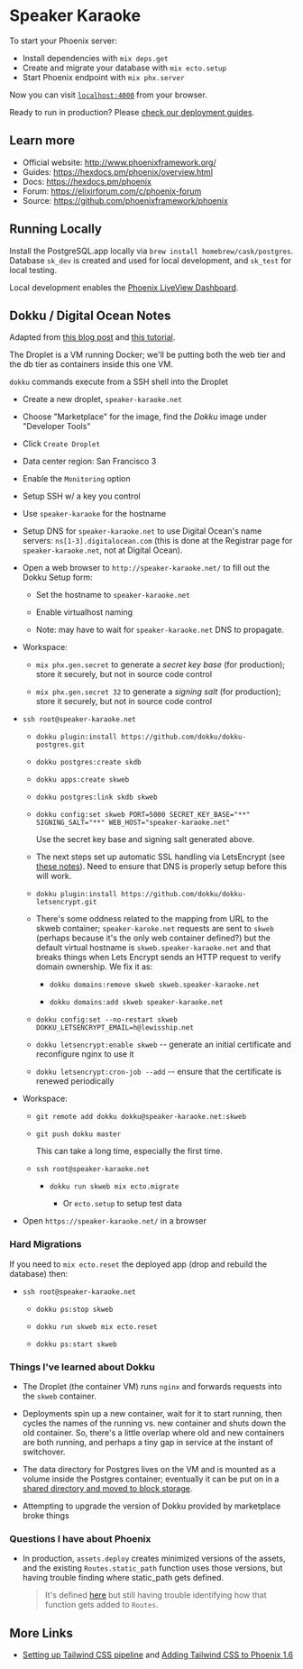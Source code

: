 # Speaker Karaoke

To start your Phoenix server:

  * Install dependencies with `mix deps.get`
  * Create and migrate your database with `mix ecto.setup`
  * Start Phoenix endpoint with `mix phx.server`

Now you can visit [`localhost:4000`](http://localhost:4000) from your browser.

Ready to run in production? Please [check our deployment guides](https://hexdocs.pm/phoenix/deployment.html).

## Learn more

  * Official website: http://www.phoenixframework.org/
  * Guides: https://hexdocs.pm/phoenix/overview.html
  * Docs: https://hexdocs.pm/phoenix
  * Forum: https://elixirforum.com/c/phoenix-forum
  * Source: https://github.com/phoenixframework/phoenix

## Running Locally

Install the PostgreSQL.app locally via `brew install homebrew/cask/postgres`.  Database `sk_dev` is created and used for local development, and `sk_test` for local testing.

Local development enables the [Phoenix LiveView Dashboard](http://localhost:4000/dashboard).
 
## Dokku / Digital Ocean Notes

Adapted from [this blog post](https://medium.com/@jonlunsford/elixir-up-and-running-with-dokku-on-digital-ocean-ce332d64224c) and
[this tutorial](https://phoenixbasics.github.io/index.html).

The Droplet is a VM running Docker; we'll be putting both the web tier and the db tier as
containers inside this one VM.

`dokku` commands execute from a SSH shell into the Droplet

* Create a new droplet, `speaker-karaoke.net`

* Choose "Marketplace" for the image, find the *Dokku* image under "Developer Tools"

* Click `Create Droplet`

* Data center region: San Francisco 3

* Enable the `Monitoring` option

* Setup SSH w/ a key you control

* Use `speaker-karaoke` for the hostname

* Setup DNS for `speaker-karaoke.net` to use Digital Ocean's name servers: `ns[1-3].digitalocean.com` (this is done
  at the Registrar page for `speaker-karaoke.net`, not at Digital Ocean).

* Open a web browser to `http://speaker-karaoke.net/` to fill out the Dokku Setup form:

  * Set the hostname to `speaker-karaoke.net`

  * Enable virtualhost naming

  * Note: may have to wait for `speaker-karaoke.net` DNS to propagate.

* Workspace:

  * `mix phx.gen.secret` to generate a _secret key base_ (for production); store it securely, but not in source code control

  * `mix phx.gen.secret 32` to generate a _signing salt_ (for production); store it securely, but not in source code control

* `ssh root@speaker-karaoke.net`
  
  * `dokku plugin:install https://github.com/dokku/dokku-postgres.git`
  
  * `dokku postgres:create skdb`
  
  * `dokku apps:create skweb`
  
  * `dokku postgres:link skdb skweb`

  * `dokku config:set skweb PORT=5000 SECRET_KEY_BASE="**" SIGNING_SALT="**" WEB_HOST="speaker-karaoke.net"`

    Use the secret key base and signing salt generated above.

  * The next steps set up automatic SSL handling via LetsEncrypt (see
    [these notes](https://medium.com/@pimterry/effortlessly-add-https-to-dokku-with-lets-encrypt-900696366890)).
    Need to ensure that DNS is properly setup before this will work.

  * `dokku plugin:install https://github.com/dokku/dokku-letsencrypt.git`

  * There's some oddness related to the mapping from URL to the skweb container; `speaker-karoke.net` requests are sent to `skweb` (perhaps
    because it's the only web container defined?) but the default virtual hostname is `skweb.speaker-karaoke.net` and that breaks
    things when Lets Encrypt sends an HTTP request to verify domain ownership.  We fix it as:

    * `dokku domains:remove skweb skweb.speaker-karaoke.net`

    * `dokku domains:add skweb speaker-karaoke.net`
  
  * `dokku config:set --no-restart skweb DOKKU_LETSENCRYPT_EMAIL=h@lewisship.net`

  * `dokku letsencrypt:enable skweb` --  generate an initial certificate and reconfigure nginx to use it

  * `dokku letsencrypt:cron-job --add`  -- ensure that the certificate is renewed periodically

* Workspace:

  * `git remote add dokku dokku@speaker-karaoke.net:skweb`

  * `git push dokku master`

    This can take a long time, especially the first time.

  * `ssh root@speaker-karaoke.net`

    * `dokku run skweb mix ecto.migrate`

      * Or `ecto.setup` to setup test data

 * Open `https://speaker-karaoke.net/` in a browser

### Hard Migrations

If you need to `mix ecto.reset` the deployed app (drop and rebuild the database) then:

  * `ssh root@speaker-karaoke.net`

    * `dokku ps:stop skweb`

    * `dokku run skweb mix ecto.reset`

    * `dokku ps:start skweb`

### Things I've learned about Dokku

* The Droplet (the container VM) runs `nginx` and forwards requests into the `skweb` container.

* Deployments spin up a new container, wait for it to start running, then cycles the names of the running vs. new container and shuts down the old container.
  So, there's a little overlap where old and new containers are both running, and perhaps a tiny gap in service at the instant of switchover.

* The data directory for Postgres lives on the VM and is mounted as a volume inside the Postgres container; eventually it can be
  put on in a [shared directory and moved to block storage](https://github.com/dokku/dokku-postgres/issues/78).

* Attempting to upgrade the version of Dokku provided by marketplace broke things

### Questions I have about Phoenix

* In production, `assets.deploy` creates minimized versions of the assets,
  and the existing `Routes.static_path` function uses those versions, but having trouble finding where static_path gets defined.

  > It's defined [here](https://hexdocs.pm/phoenix/Phoenix.Endpoint.html#c:static_path/1) but still
    having trouble identifying how that function gets added to `Routes`.

## More Links

* [Setting up Tailwind CSS pipeline](https://sergiotapia.com/phoenix-160-liveview-esbuild-tailwind-jit-alpinejs-a-brief-tutorial) and
  [Adding Tailwind CSS to Phoenix 1.6](https://pragmaticstudio.com/tutorials/adding-tailwind-css-to-phoenix)
